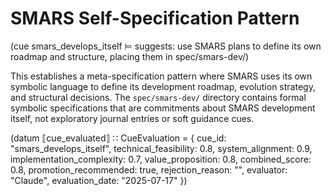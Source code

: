# SMARS Self-Specification Pattern

(cue smars_develops_itself ⊨ suggests: use SMARS plans to define its own roadmap and structure, placing them in spec/smars-dev/)

This establishes a meta-specification pattern where SMARS uses its own symbolic language to define its development roadmap, evolution strategy, and structural decisions. The `spec/smars-dev/` directory contains formal symbolic specifications that are commitments about SMARS development itself, not exploratory journal entries or soft guidance cues.

(datum ⟦cue_evaluated⟧ ∷ CueEvaluation = {
  cue_id: "smars_develops_itself",
  technical_feasibility: 0.8,
  system_alignment: 0.9,
  implementation_complexity: 0.7,
  value_proposition: 0.8,
  combined_score: 0.8,
  promotion_recommended: true,
  rejection_reason: "",
  evaluator: "Claude",
  evaluation_date: "2025-07-17"
})